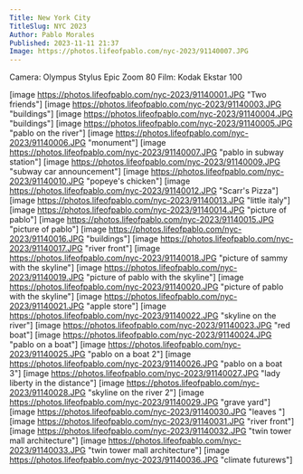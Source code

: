 ```yaml
---
Title: New York City
TitleSlug: NYC 2023
Author: Pablo Morales
Published: 2023-11-11 21:37
Image: https://photos.lifeofpablo.com/nyc-2023/91140007.JPG
---
```

Camera: Olympus Stylus Epic Zoom 80
Film: Kodak Ekstar 100

[image https://photos.lifeofpablo.com/nyc-2023/91140001.JPG  "Two friends"]
[image https://photos.lifeofpablo.com/nyc-2023/91140003.JPG  "buildings"]
[image https://photos.lifeofpablo.com/nyc-2023/91140004.JPG  "buildings"]
[image https://photos.lifeofpablo.com/nyc-2023/91140005.JPG  "pablo on the river"]
[image https://photos.lifeofpablo.com/nyc-2023/91140006.JPG  "monument"]
[image https://photos.lifeofpablo.com/nyc-2023/91140007.JPG  "pablo in subway station"]
[image https://photos.lifeofpablo.com/nyc-2023/91140009.JPG  "subway car announcement"]
[image https://photos.lifeofpablo.com/nyc-2023/91140010.JPG  "popeye's chicken"]
[image https://photos.lifeofpablo.com/nyc-2023/91140012.JPG  "Scarr's Pizza"]
[image https://photos.lifeofpablo.com/nyc-2023/91140013.JPG  "little italy"]
[image https://photos.lifeofpablo.com/nyc-2023/91140014.JPG  "picture of pablo"]
[image https://photos.lifeofpablo.com/nyc-2023/91140015.JPG  "picture of pablo"]
[image https://photos.lifeofpablo.com/nyc-2023/91140016.JPG  "buildings"]
[image https://photos.lifeofpablo.com/nyc-2023/91140017.JPG  "river front"]
[image https://photos.lifeofpablo.com/nyc-2023/91140018.JPG  "picture of sammy with the skyline"]
[image https://photos.lifeofpablo.com/nyc-2023/91140019.JPG  "picture of pablo with the skyline"]
[image https://photos.lifeofpablo.com/nyc-2023/91140020.JPG  "picture of pablo with the skyline"]
[image https://photos.lifeofpablo.com/nyc-2023/91140021.JPG  "apple store"]
[image https://photos.lifeofpablo.com/nyc-2023/91140022.JPG  "skyline on the river"]
[image https://photos.lifeofpablo.com/nyc-2023/91140023.JPG  "red boat"]
[image https://photos.lifeofpablo.com/nyc-2023/91140024.JPG  "pablo on a boat"]
[image https://photos.lifeofpablo.com/nyc-2023/91140025.JPG  "pablo on a boat 2"]
[image https://photos.lifeofpablo.com/nyc-2023/91140026.JPG  "pablo on a boat 3"]
[image https://photos.lifeofpablo.com/nyc-2023/91140027.JPG  "lady liberty in the distance"]
[image https://photos.lifeofpablo.com/nyc-2023/91140028.JPG  "skyline on the river 2"]
[image https://photos.lifeofpablo.com/nyc-2023/91140029.JPG  "grave yard"]
[image https://photos.lifeofpablo.com/nyc-2023/91140030.JPG  "leaves "]
[image https://photos.lifeofpablo.com/nyc-2023/91140031.JPG  "river front"]
[image https://photos.lifeofpablo.com/nyc-2023/91140032.JPG  "twin tower mall architecture"]
[image https://photos.lifeofpablo.com/nyc-2023/91140033.JPG  "twin tower mall architecture"]
[image https://photos.lifeofpablo.com/nyc-2023/91140036.JPG  "climate futurews"]
